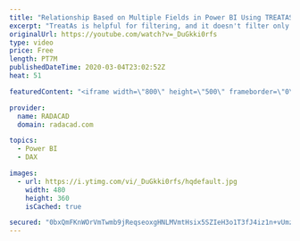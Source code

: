 ```yaml
---
title: "Relationship Based on Multiple Fields in Power BI Using TREATAS DAX Function"
excerpt: "TreatAs is helpful for filtering, and it doesn't filter only based on one column, it can filter based on as many as columns you want. One of the challenges in Power BI relationships is creating a relationship based on multiple fields, I have previously explained a method you can use to create a compound"
originalUrl: https://youtube.com/watch?v=_DuGkki0rfs
type: video
price: Free
length: PT7M
publishedDateTime: 2020-03-04T23:02:52Z
heat: 51

featuredContent: "<iframe width=\"800\" height=\"500\" frameborder=\"0\" src=\"https://www.youtube.com/embed/_DuGkki0rfs\" allow=\"accelerometer; autoplay; encrypted-media; gyroscope; picture-in-picture\" allowfullscreen></iframe>"

provider:
  name: RADACAD
  domain: radacad.com

topics:
  - Power BI
  - DAX

images:
  - url: https://i.ytimg.com/vi/_DuGkki0rfs/hqdefault.jpg
    width: 480
    height: 360
    isCached: true

secured: "0bxQmFKnWOrVmTwmb9jReqseoxgHNLMVmtHsix5SZIeH3o1T3fJ4iz1n+vUmzqgUYCJ0ZO+iUhgOUC53C3fgX/jTlyfQHDHn6OtxIQ6pjWjwI38+ZFPeKZXKfVtYidhQ69wW7/gS3fmba/fKKI4okbA95BIqrBTA3CQBzP3oldfLahzV36/b5H3eRDMQrjEkgrFtwtU99eelOkcou/23yPGRR/N5H0j2YfHu+ZblS3xswlFWrsQiS7DKnSCtiwMUaXB69EtdtkUPhDazhJxPBg9urh12CV7PgSPzPtJv2FgDjsC1X52S3vjiIpQV+Gh1XF6RWDK1RFYPxeWS5IsufTMr5xkx5ccr95j/3tOAmOTdnDMqZTDXh/R/M6Ww1SI3Uob/ynntT7RSUArzw2IgNiw7IRMWl8KVumB1BNLbsOQ=;ytpyKjIEv/hNgxwj8aXUow=="
---
```


